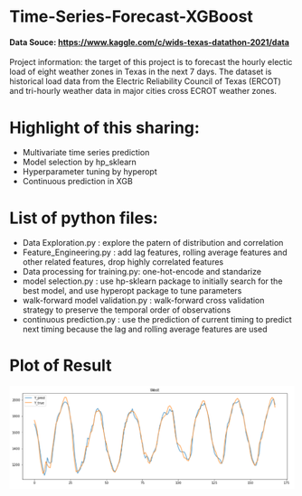 # Time-Series-Forecast-XGBoost
#### Data Souce: https://www.kaggle.com/c/wids-texas-datathon-2021/data
Project information: the target of this project is to forecast the hourly electic load of eight weather zones in Texas in the next 7 days. The dataset is historical load data from the Electric Reliability Council of Texas (ERCOT) and tri-hourly weather data in major cities cross ECROT weather zones.
# Highlight of this sharing:
- Multivariate time series prediction
- Model selection by hp_sklearn
- Hyperparameter tuning by hyperopt
- Continuous prediction in XGB
# List of python files:
- Data Exploration.py : explore the patern of distribution and correlation 
- Feature_Engineering.py : add lag features, rolling average features and other related features, drop highly correlated features
- Data processing for training.py: one-hot-encode and standarize 
- model selection.py : use hp-sklearn package to initially search for the best model, and use hyperopt package to tune parameters
- walk-forward model validation.py : walk-forward cross validation strategy to preserve the temporal order of observations
- continuous prediction.py : use the prediction of current timing to predict next timing because the lag and rolling average features are used

# Plot of Result
![Prediction of West region](https://github.com/DisK123456/Time-Series-Forecast/blob/main/prediction_of_west.png?raw=true)
